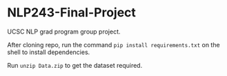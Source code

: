 # NLP243-Final-Project
UCSC NLP grad program group project.

After cloning repo, run the command ```pip install requirements.txt``` on the shell to install dependencies.

Run ```unzip Data.zip``` to get the dataset required.
